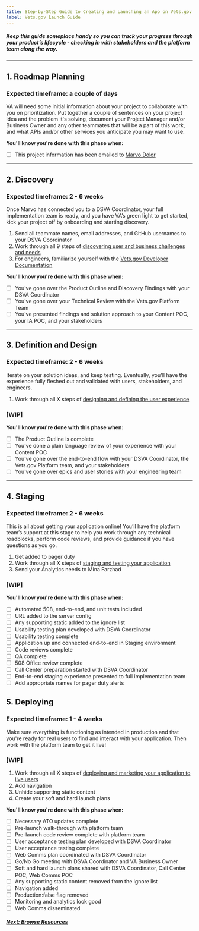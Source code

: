 ```yaml
---
title: Step-by-Step Guide to Creating and Launching an App on Vets.gov
label: Vets.gov Launch Guide
---
```

##### Keep this guide someplace handy so you can track your progress through your product’s lifecycle - checking in with stakeholders and the platform team along the way.
---
## 1. Roadmap Planning
### Expected timeframe: a couple of days
VA will need some initial information about your project to collaborate with you on prioritization. Put together a couple of sentences on your project idea and the problem it's solving, document your Project Manager and/or Business Owner and any other teammates that will be a part of this work, and what APIs and/or other services you anticipate you may want to use.

**You'll know you're done with this phase when:**
- [ ] This project information has been emailed to [Marvo Dolor](mailto:marvourneen.dolor@va.gov)

---
## 2. Discovery
### Expected timeframe: 2 - 6 weeks
Once Marvo has connected you to a DSVA Coordinator, your full implementation team is ready, and you have VA’s green light to get started, kick your project off by onboarding and starting discovery.

1. Send all teammate names, email addresses, and GitHub usernames to your DSVA Coordinator
1. Work through all 9 steps of [discovering user and business challenges and needs](../discovery/discovery-introduction)  
1. For engineers, familiarize yourself with the [Vets.gov Developer Documentation](../vets-developer-docs/getting-started)

**You'll know you're done with this phase when:**
- [ ] You've gone over the Product Outline and Discovery Findings with your DSVA Coordinator
- [ ] You've gone over your Technical Review with the Vets.gov Platform Team
- [ ] You've presented findings and solution approach to your Content POC, your IA POC, and your stakeholders

---
## 3. Definition and Design
### Expected timeframe: 2 - 6 weeks
Iterate on your solution ideas, and keep testing. Eventually, you'll have the experience fully fleshed out and validated with users, stakeholders, and engineers.

1. Work through all X steps of [designing and defining the user experience](../design-and-define/design-and-define-intro)

### [WIP]

**You'll know you're done with this phase when:**
- [ ] The Product Outline is complete
- [ ] You've done a plain language review of your experience with your Content POC
- [ ] You've gone over the end-to-end flow with your DSVA Coordinator, the Vets.gov Platform team, and your stakeholders
- [ ] You've gone over epics and user stories with your engineering team

---
## 4. Staging
### Expected timeframe: 2 - 6 weeks
This is all about getting your application online! You’ll have the platform team’s support at this stage to help you work through any technical roadblocks, perform code reviews, and provide guidance if you have questions as you go.

1. Get added to pager duty
1. Work through all X steps of [staging and testing your application](../staging-and-testing/staging-and-testing-intro)
1. Send your Analytics needs to Mina Farzhad


### [WIP]

**You'll know you're done with this phase when:**
- [ ] Automated 508, end-to-end, and unit tests included
- [ ] URL added to the server config
- [ ] Any supporting static added to the ignore list
- [ ] Usability testing plan developed with DSVA Coordinator
- [ ] Usability testing complete
- [ ] Application up and connected end-to-end in Staging environment
- [ ] Code reviews complete
- [ ] QA complete
- [ ] 508 Office review complete
- [ ] Call Center preparation started with DSVA Coordinator
- [ ] End-to-end staging experience presented to full implementation team
- [ ] Add appropriate names for pager duty alerts

## 5. Deploying
### Expected timeframe: 1 - 4 weeks
Make sure everything is functioning as intended in production and that you're ready for real users to find and interact with your application. Then work with the platform team to get it live!

### [WIP]

1. Work through all X steps of [deploying and marketing your application to live users](./)
1. Add navigation
1. Unhide supporting static content
1. Create your soft and hard launch plans

**You'll know you're done with this phase when:**
- [ ] Necessary ATO updates complete
- [ ] Pre-launch walk-through with platform team
- [ ] Pre-launch code review complete with platform team
- [ ] User acceptance testing plan developed with DSVA Coordinator
- [ ] User acceptance testing complete
- [ ] Web Comms plan coordinated with DSVA Coordinator
- [ ] Go/No Go meeting with DSVA Coordinator and VA Business Owner
- [ ] Soft and hard launch plans shared with DSVA Coordinator, Call Center POC, Web Comms POC
- [ ] Any supporting static content removed from the ignore list
- [ ] Navigation added
- [ ] Production:false flag removed
- [ ] Monitoring and analytics look good
- [ ] Web Comms disseminated

<!-- Next Button -->
<a href='./browse-resources'><div class="next-button"><h5 class="next-text">Next: Browse Resources</h5></div></a>
